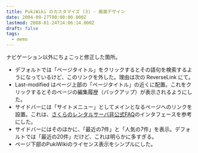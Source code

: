 ```yaml
---
title: PukiWiki のカスタマイズ (3) - 画面デザイン
date: 2004-09-27T00:00:00.000Z
lastmod: 2008-01-24T14:06:14.000Z
draft: false
tags:
  - memo
---
```


ナビゲーション以外にちょこっと修正した箇所。

* デフォルトでは「ページタイトル」をクリックするとその語句を検索するようになっているけど、このリンクを外した。理由は次の ReverseLink にて。
* Last-modified はページ上部の「ページタイトル」の近くに配置。これをクリックするとそのページの編集履歴（バックアップ）が表示されるようにした。
* サイドバーには「サイトメニュー」としてメインとなるページへのリンクを設置。これは、[さくらのレンタルサーバ非公式FAQ](http://faq.sakura.ne.jp/)のインタフェースを参考にした。
* サイドバーにはそのほかに、「最近の7件」と「人気の7件」を表示。デフォルトでは「最近の20件」だけど、これは明らかに多すぎる。
* ページ下部のPukiWikiのライセンス表示をシンプルにした。

